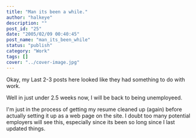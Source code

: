 ```yaml
---
title: "Man its been a while."
author: "halkeye"
description: ""
post_id: "25"
date: "2005/02/09 00:40:45"
post_name: "man_its_been_while"
status: "publish"
category: "Work"
tags: []
cover: "../cover-image.jpg"
---
```


Okay, my Last 2-3 posts here looked like they had something to do with work.

Well in just under 2.5 weeks now, I will be back to being unemployeed.

I'm just in the process of getting my resume cleaned up (again) before actually setting it up as a web page on the site. I doubt too many potential employers will see this, especially since its been so long since I last updated things.